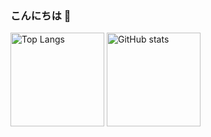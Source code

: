 ### こんにちは 👋

<!--
**neige68/neige68** is a ✨ _special_ ✨ repository because its `README.md` (this file) appears on your GitHub profile.

Here are some ideas to get you started:

- 🔭 I’m currently working on ...
- 🌱 I’m currently learning ...
- 👯 I’m looking to collaborate on ...
- 🤔 I’m looking for help with ...
- 💬 Ask me about ...
- 📫 How to reach me: ...
- 😄 Pronouns: ...
- ⚡ Fun fact: ...
-->

<p aligh='left'>
  <img alt='Top Langs' height='150px' src='https://github-readme-stats.vercel.app/api/top-langs/?username=neige68&layout=compact&theme=dark' />
  <img alt='GitHub stats' height='150px' src='https://github-readme-stats.vercel.app/api?username=neige68&theme=dark' />
</p>
